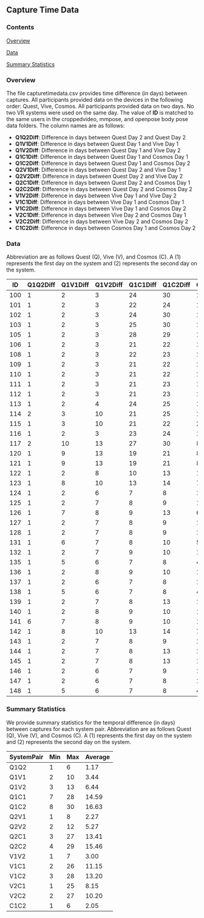 ## Capture Time Data

### Contents
[Overview](#overview)

[Data](#data)

[Summary Statistics](#summary-statistics)

### Overview
The file capturetimedata.csv provides time difference (in days) between captures. All participants provided data on the devices in the following order: Quest, Vive, Cosmos. All participants provided data on two days. No two VR systems were used on the same day. The value of **ID** is matched to the same users in the croppedvideo, mmpose, and openpose body pose data folders. The column names are as follows:

+ **Q1Q2Diff**: Difference in days between Quest Day 2 and Quest Day 2
+ **Q1V1Diff**: Difference in days between Quest Day 1 and Vive Day 1
+ **Q1V2Diff**: Difference in days between Quest Day 1 and Vive Day 2
+ **Q1C1Diff**: Difference in days between Quest Day 1 and Cosmos Day 1
+ **Q1C2Diff**: Difference in days between Quest Day 1 and Cosmos Day 2
+ **Q2V1Diff**: Difference in days between Quest Day 2 and Vive Day 1
+ **Q2V2Diff**: Difference in days between Quest Day 2 and Vive Day 2
+ **Q2C1Diff**: Difference in days between Quest Day 2 and Cosmos Day 1
+ **Q2C2Diff**: Difference in days between Quest Day 2 and Cosmos Day 2
+ **V1V2Diff**: Difference in days between Vive Day 1 and Vive Day 2
+ **V1C1Diff**: Difference in days between Vive Day 1 and Cosmos Day 1
+ **V1C2Diff**: Difference in days between Vive Day 1 and Cosmos Day 2
+ **V2C1Diff**: Difference in days between Vive Day 2 and Cosmos Day 1
+ **V2C2Diff**: Difference in days between Vive Day 2 and Cosmos Day 2
+ **C1C2Diff**: Difference in days between Cosmos Day 1 and Cosmos Day 2

### Data
Abbreviation are as follows Quest (Q), Vive (V), and Cosmos (C). A (1) represents the first day on the system and (2) represents the second day on the system. 

| ID | Q1Q2Diff | Q1V1Diff | Q1V2Diff | Q1C1Diff | Q1C2Diff | Q2V1Diff | Q2V2Diff | Q2C1Diff | Q2C2Diff | V1V2Diff | V1C1Diff | V1C2Diff | V2C1Diff | V2C2Diff | C1C2Diff |
|--|--|--|--|--|--|--|--|--|--|--|--|--|--|--|--|
| 100 | 1 | 2 | 3 | 24 | 30 | 1 | 2 | 23 | 29 | 1 | 22 | 28 | 21 | 27 | 6 |
| 101 | 1 | 2 | 3 | 22 | 24 | 1 | 2 | 21 | 23 | 1 | 20 | 22 | 19 | 21 | 2 |
| 102 | 1 | 2 | 3 | 24 | 30 | 1 | 2 | 23 | 29 | 1 | 22 | 28 | 21 | 27 | 6 |
| 103 | 1 | 2 | 3 | 25 | 30 | 1 | 2 | 24 | 29 | 1 | 23 | 28 | 22 | 27 | 5 |
| 105 | 1 | 2 | 3 | 28 | 29 | 1 | 2 | 27 | 28 | 1 | 26 | 27 | 25 | 26 | 1 |
| 106 | 1 | 2 | 3 | 21 | 22 | 1 | 2 | 20 | 21 | 1 | 19 | 20 | 18 | 19 | 1 |
| 108 | 1 | 2 | 3 | 22 | 23 | 1 | 2 | 21 | 22 | 1 | 20 | 21 | 19 | 20 | 1 |
| 109 | 1 | 2 | 3 | 21 | 22 | 1 | 2 | 20 | 21 | 1 | 19 | 20 | 18 | 19 | 1 |
| 110 | 1 | 2 | 3 | 21 | 22 | 1 | 2 | 20 | 21 | 1 | 19 | 20 | 18 | 19 | 1 |
| 111 | 1 | 2 | 3 | 21 | 23 | 1 | 2 | 20 | 22 | 1 | 19 | 21 | 18 | 20 | 2 |
| 112 | 1 | 2 | 3 | 21 | 23 | 1 | 2 | 20 | 22 | 1 | 19 | 21 | 18 | 20 | 2 |
| 113 | 1 | 2 | 4 | 24 | 25 | 1 | 3 | 23 | 24 | 2 | 22 | 23 | 20 | 21 | 1 |
| 114 | 2 | 3 | 10 | 21 | 25 | 1 | 8 | 19 | 23 | 7 | 18 | 22 | 11 | 15 | 4 |
| 115 | 1 | 3 | 10 | 21 | 22 | 2 | 9 | 20 | 21 | 7 | 18 | 19 | 11 | 12 | 1 |
| 116 | 1 | 2 | 3 | 23 | 24 | 1 | 2 | 22 | 23 | 1 | 21 | 22 | 20 | 21 | 1 |
| 117 | 2 | 10 | 13 | 27 | 30 | 8 | 11 | 25 | 28 | 3 | 17 | 20 | 14 | 17 | 3 |
| 120 | 1 | 9 | 13 | 19 | 21 | 8 | 12 | 18 | 20 | 4 | 10 | 12 | 6 | 8 | 2 |
| 121 | 1 | 9 | 13 | 19 | 21 | 8 | 12 | 18 | 20 | 4 | 10 | 12 | 6 | 8 | 2 |
| 122 | 1 | 2 | 8 | 10 | 13 | 1 | 7 | 9 | 12 | 6 | 8 | 11 | 2 | 5 | 3 |
| 123 | 1 | 8 | 10 | 13 | 14 | 7 | 9 | 12 | 13 | 2 | 5 | 6 | 3 | 4 | 1 |
| 124 | 1 | 2 | 6 | 7 | 8 | 1 | 5 | 6 | 7 | 4 | 5 | 6 | 1 | 2 | 1 |
| 125 | 1 | 2 | 7 | 8 | 9 | 1 | 6 | 7 | 8 | 5 | 6 | 7 | 1 | 2 | 1 |
| 126 | 1 | 7 | 8 | 9 | 13 | 6 | 7 | 8 | 12 | 1 | 2 | 6 | 1 | 5 | 4 |
| 127 | 1 | 2 | 7 | 8 | 9 | 1 | 6 | 7 | 8 | 5 | 6 | 7 | 1 | 2 | 1 |
| 128 | 1 | 2 | 7 | 8 | 9 | 1 | 6 | 7 | 8 | 5 | 6 | 7 | 1 | 2 | 1 |
| 131 | 1 | 6 | 7 | 8 | 10 | 5 | 6 | 7 | 9 | 1 | 2 | 4 | 1 | 3 | 2 |
| 132 | 1 | 2 | 7 | 9 | 10 | 1 | 6 | 8 | 9 | 5 | 7 | 8 | 2 | 3 | 1 |
| 135 | 1 | 5 | 6 | 7 | 8 | 4 | 5 | 6 | 7 | 1 | 2 | 3 | 1 | 2 | 1 |
| 136 | 1 | 2 | 8 | 9 | 10 | 1 | 7 | 8 | 9 | 6 | 7 | 8 | 1 | 2 | 1 |
| 137 | 1 | 2 | 6 | 7 | 8 | 1 | 5 | 6 | 7 | 4 | 5 | 6 | 1 | 2 | 1 |
| 138 | 1 | 5 | 6 | 7 | 8 | 4 | 5 | 6 | 7 | 1 | 2 | 3 | 1 | 2 | 1 |
| 139 | 1 | 2 | 7 | 8 | 13 | 1 | 6 | 7 | 12 | 5 | 6 | 11 | 1 | 6 | 5 |
| 140 | 1 | 2 | 8 | 9 | 10 | 1 | 7 | 8 | 9 | 6 | 7 | 8 | 1 | 2 | 1 |
| 141 | 6 | 7 | 8 | 9 | 10 | 1 | 2 | 3 | 4 | 1 | 2 | 3 | 1 | 2 | 1 |
| 142 | 1 | 8 | 10 | 13 | 14 | 7 | 9 | 12 | 13 | 2 | 5 | 6 | 3 | 4 | 1 |
| 143 | 1 | 2 | 7 | 8 | 9 | 1 | 6 | 7 | 8 | 5 | 6 | 7 | 1 | 2 | 1 |
| 144 | 1 | 2 | 7 | 8 | 13 | 1 | 6 | 7 | 12 | 5 | 6 | 11 | 1 | 6 | 5 |
| 145 | 1 | 2 | 7 | 8 | 13 | 1 | 6 | 7 | 12 | 5 | 6 | 11 | 1 | 6 | 5 |
| 146 | 1 | 2 | 6 | 7 | 9 | 1 | 5 | 6 | 8 | 4 | 5 | 7 | 1 | 3 | 2 |
| 147 | 1 | 2 | 6 | 7 | 8 | 1 | 5 | 6 | 7 | 4 | 5 | 6 | 1 | 2 | 1 |
| 148 | 1 | 5 | 6 | 7 | 8 | 4 | 5 | 6 | 7 | 1 | 2 | 3 | 1 | 2 | 1 |

### Summary Statistics
We provide summary statistics for the temporal difference (in days) between captures for each system pair. Abbreviation are as follows Quest (Q), Vive (V), and Cosmos (C). A (1) represents the first day on the system and (2) represents the second day on the system.

| SystemPair | Min |	Max |	Average |
|--|--|--|--|
| Q1Q2 | 1 | 6 | 1.17 |
| Q1V1 | 2 | 10 | 3.44 |
| Q1V2 | 3 | 13 | 6.44 |
| Q1C1 | 7 | 28 | 14.59 |
| Q1C2 | 8 | 30 | 16.63 |
| Q2V1 | 1 | 8 | 2.27 |
| Q2V2 | 2 | 12 | 5.27 |
| Q2C1 | 3 | 27 | 13.41 |
| Q2C2 | 4 | 29 | 15.46 |
| V1V2 | 1 | 7 | 3.00 |
| V1C1 | 2 | 26 | 11.15 |
| V1C2 | 3 | 28 | 13.20 |
| V2C1 | 1 | 25 | 8.15 |
| V2C2 | 2 | 27 | 10.20 | 
| C1C2 | 1 | 6 | 2.05 |
